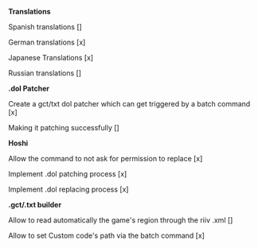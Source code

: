 **Translations**

Spanish translations []

German translations [x]

Japanese Translations [x]

Russian translations []


**.dol Patcher**

Create a gct/txt dol patcher which can get triggered by a batch command [x]

Making it patching successfully []


**Hoshi**

Allow the command to not ask for permission to replace [x]

Implement .dol patching process [x]

Implement .dol replacing process [x]


**.gct/.txt builder**

Allow to read automatically the game's region through the riiv .xml []

Allow to set Custom code's path via the batch command [x]